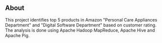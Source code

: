 <h2> About </h2>

This project identifies top 5 products in Amazon "Personal Care Appliances Department" and "Digital Software Department" based on customer rating.
The analysis is done using Apache Hadoop MapReduce, Apache Hive and Apache Pig.
